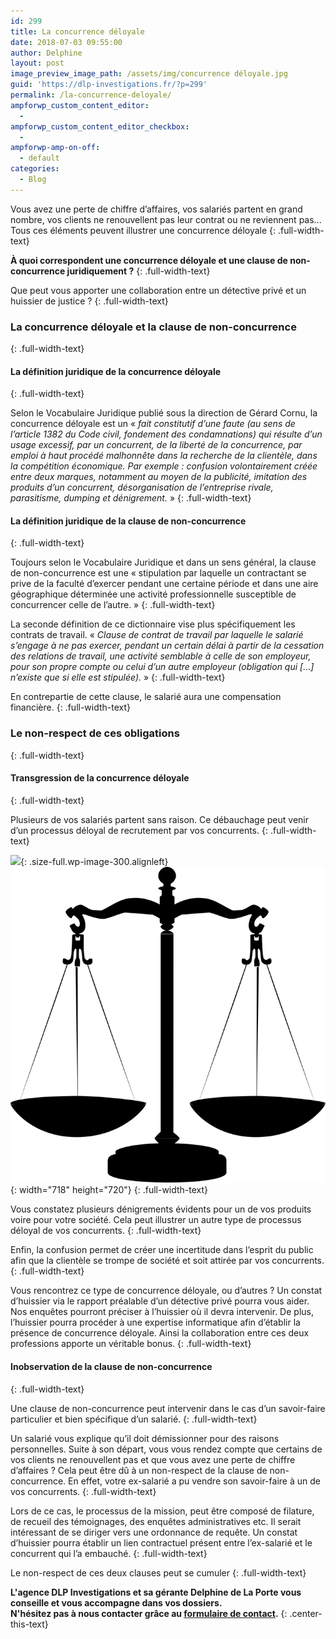 ```yaml
---
id: 299
title: La concurrence déloyale
date: 2018-07-03 09:55:00
author: Delphine
layout: post
image_preview_image_path: /assets/img/concurrence déloyale.jpg
guid: 'https://dlp-investigations.fr/?p=299'
permalink: /la-concurrence-deloyale/
ampforwp_custom_content_editor:
  -
ampforwp_custom_content_editor_checkbox:
  -
ampforwp-amp-on-off:
  - default
categories:
  - Blog
---
```


Vous avez une perte de chiffre d’affaires, vos salari&eacute;s partent en grand nombre, vos clients ne renouvellent pas leur contrat ou ne reviennent pas... Tous ces &eacute;l&eacute;ments peuvent illustrer une concurrence d&eacute;loyale
{: .full-width-text}

**&Agrave; quoi correspondent une concurrence d&eacute;loyale et une clause de non-concurrence juridiquement ?**
{: .full-width-text}

Que peut vous apporter une collaboration entre un d&eacute;tective priv&eacute; et un huissier de justice ?
{: .full-width-text}

### La concurrence d&eacute;loyale et la clause de non-concurrence
{: .full-width-text}

#### La d&eacute;finition juridique de la concurrence d&eacute;loyale
{: .full-width-text}

Selon le Vocabulaire Juridique publi&eacute; sous la direction de G&eacute;rard Cornu, la concurrence d&eacute;loyale est un &laquo; *fait constitutif d’une faute (au sens de l’article 1382 du Code civil, fondement des condamnations) qui r&eacute;sulte d’un usage excessif, par un concurrent, de la libert&eacute; de la concurrence, par emploi &agrave; haut proc&eacute;d&eacute; malhonn&ecirc;te dans la recherche de la client&egrave;le, dans la comp&eacute;tition &eacute;conomique. Par exemple : confusion volontairement cr&eacute;&eacute;e entre deux marques, notamment au moyen de la publicit&eacute;, imitation des produits d’un concurrent, d&eacute;sorganisation de l’entreprise rivale, parasitisme, dumping et d&eacute;nigrement.* &raquo;
{: .full-width-text}

#### La d&eacute;finition juridique de la clause de non-concurrence
{: .full-width-text}

Toujours selon le Vocabulaire Juridique et dans un sens g&eacute;n&eacute;ral, la clause de non-concurrence est une &laquo; stipulation par laquelle un contractant se prive de la facult&eacute; d’exercer pendant une certaine p&eacute;riode et dans une aire g&eacute;ographique d&eacute;termin&eacute;e une activit&eacute; professionnelle susceptible de concurrencer celle de l’autre. &raquo;
{: .full-width-text}

La seconde d&eacute;finition de ce dictionnaire vise plus sp&eacute;cifiquement les contrats de travail. &laquo; *Clause de contrat de travail par laquelle le salari&eacute; s’engage &agrave; ne pas exercer, pendant un certain d&eacute;lai &agrave; partir de la cessation des relations de travail, une activit&eacute; semblable &agrave; celle de son employeur, pour son propre compte ou celui d’un autre employeur (obligation qui \[…\] n’existe que si elle est stipul&eacute;e).* &raquo;
{: .full-width-text}

En contrepartie de cette clause, le salari&eacute; aura une compensation financi&egrave;re.
{: .full-width-text}

### Le non-respect de ces obligations
{: .full-width-text}

#### Transgression de la concurrence d&eacute;loyale
{: .full-width-text}

Plusieurs de vos salari&eacute;s partent sans raison. Ce d&eacute;bauchage peut venir d’un processus d&eacute;loyal de recrutement par vos concurrents.
{: .full-width-text}

![](https://i1.wp.com/dlp-investigations.fr/wp-content/uploads/2018/06/concurrence-déloyale.jpg?resize=176%2C162&amp;ssl=1){: .size-full.wp-image-300.alignleft}![](/uploads/balance-justice-1.png){: width="718" height="720"}
{: .full-width-text}

Vous constatez plusieurs d&eacute;nigrements &eacute;vidents pour un de vos produits voire pour votre soci&eacute;t&eacute;. Cela peut illustrer un autre type de processus d&eacute;loyal de vos concurrents.
{: .full-width-text}

Enfin, la confusion permet de cr&eacute;er une incertitude dans l’esprit du public afin que la client&egrave;le se trompe de soci&eacute;t&eacute; et soit attir&eacute;e par vos concurrents.
{: .full-width-text}

Vous rencontrez ce type de concurrence d&eacute;loyale, ou d’autres ? Un constat d’huissier via le rapport pr&eacute;alable d’un d&eacute;tective priv&eacute; pourra vous aider. Nos enqu&ecirc;tes pourront pr&eacute;ciser &agrave; l’huissier o&ugrave; il devra intervenir. De plus, l’huissier pourra proc&eacute;der &agrave; une expertise informatique afin d’&eacute;tablir la pr&eacute;sence de concurrence d&eacute;loyale. Ainsi la collaboration entre ces deux professions apporte un v&eacute;ritable bonus.
{: .full-width-text}

#### Inobservation de la clause de non-concurrence
{: .full-width-text}

Une clause de non-concurrence peut intervenir dans le cas d’un savoir-faire particulier et bien sp&eacute;cifique d’un salari&eacute;.
{: .full-width-text}

Un salari&eacute; vous explique qu’il doit d&eacute;missionner pour des raisons personnelles. Suite &agrave; son d&eacute;part, vous vous rendez compte que certains de vos clients ne renouvellent pas et que vous avez une perte de chiffre d’affaires ? Cela peut &ecirc;tre d&ucirc; &agrave; un non-respect de la clause de non-concurrence. En effet, votre ex-salari&eacute; a pu vendre son savoir-faire &agrave; un de vos concurrents.
{: .full-width-text}

Lors de ce cas, le processus de la mission, peut &ecirc;tre compos&eacute; de filature, de recueil des t&eacute;moignages, des enqu&ecirc;tes administratives etc. Il serait int&eacute;ressant de se diriger vers une ordonnance de requ&ecirc;te. Un constat d’huissier pourra &eacute;tablir un lien contractuel pr&eacute;sent entre l’ex-salari&eacute; et le concurrent qui l’a embauch&eacute;.
{: .full-width-text}

Le non-respect de ces deux clauses peut se cumuler
{: .full-width-text}

**L'agence DLP Investigations et sa g&eacute;rante Delphine de La Porte vous conseille et vous accompagne dans vos dossiers.**<br>**N'h&eacute;sitez pas &agrave; nous contacter gr&acirc;ce au&nbsp;[formulaire de contact](https://dlp-investigations.fr/#contact).**
{: .center-this-text}